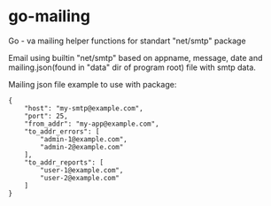 # go-mailing
Go - va mailing helper functions for standart "net/smtp" package

Email using builtin "net/smtp" based on appname, message, date and mailing.json(found in "data" dir of program root) file with smtp data.

Mailing json file example to use with package:
```
{
    "host": "my-smtp@example.com",
    "port": 25,
    "from_addr": "my-app@example.com",
    "to_addr_errors": [
        "admin-1@example.com",
        "admin-2@example.com"
    ],
    "to_addr_reports": [
        "user-1@example.com",
        "user-2@example.com"
    ]
}
```
